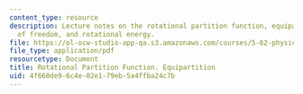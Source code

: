 ```yaml
---
content_type: resource
description: Lecture notes on the rotational partition function, equipartition, degrees
  of freedom, and rotational energy.
file: https://ol-ocw-studio-app-qa.s3.amazonaws.com/courses/5-62-physical-chemistry-ii-spring-2008/4f660de96c4e02e179eb5a4ffba24c7b_12_562ln08.pdf
file_type: application/pdf
resourcetype: Document
title: Rotational Partition Function. Equipartition
uid: 4f660de9-6c4e-02e1-79eb-5a4ffba24c7b
---
```

